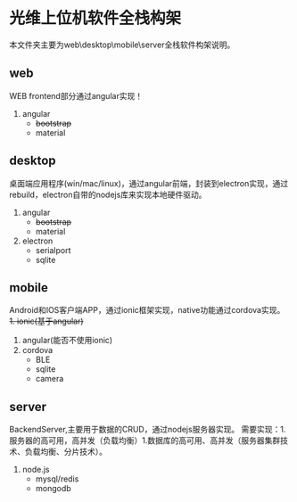 # 光维上位机软件全栈构架

本文件夹主要为web\desktop\mobile\server全栈软件构架说明。

## __web__
WEB frontend部分通过angular实现！
1. angular
   * ~~bootstrap~~
   * material
## __desktop__
桌面端应用程序(win/mac/linux)，通过angular前端，封装到electron实现，通过rebuild，electron自带的nodejs库来实现本地硬件驱动。
1. angular
   * ~~bootstrap~~
   * material
2. electron
   * serialport
   * sqlite
## __mobile__
Android和IOS客户端APP，通过ionic框架实现，native功能通过cordova实现。  
~~1. ionic(基于angular)~~  
1. angular(能否不使用ionic)
2. cordova
   * BLE
   * sqlite
   * camera
## __server__
BackendServer,主要用于数据的CRUD，通过nodejs服务器实现。
需要实现：1.服务器的高可用，高并发（负载均衡）1.数据库的高可用、高并发（服务器集群技术、负载均衡、分片技术）。    
1. node.js
   * mysql/redis
   * mongodb     